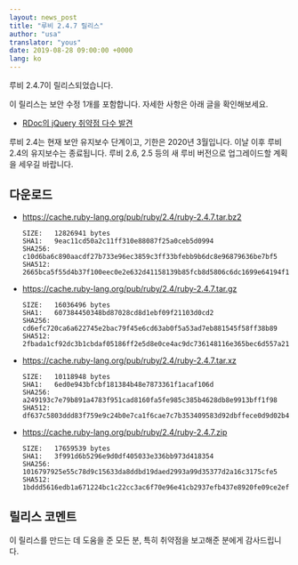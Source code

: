 ```yaml
---
layout: news_post
title: "루비 2.4.7 릴리스"
author: "usa"
translator: "yous"
date: 2019-08-28 09:00:00 +0000
lang: ko
---
```


루비 2.4.7이 릴리스되었습니다.

이 릴리스는 보안 수정 1개를 포함합니다.
자세한 사항은 아래 글을 확인해보세요.

* [RDoc의 jQuery 취약점 다수 발견](/ko/news/2019/08/28/multiple-jquery-vulnerabilities-in-rdoc/)

루비 2.4는 현재 보안 유지보수 단계이고, 기한은 2020년 3월입니다. 이날 이후 루비
2.4의 유지보수는 종료됩니다. 루비 2.6, 2.5 등의 새 루비 버전으로 업그레이드할
계획을 세우길 바랍니다.

## 다운로드

* <https://cache.ruby-lang.org/pub/ruby/2.4/ruby-2.4.7.tar.bz2>

      SIZE:   12826941 bytes
      SHA1:   9eac11cd50a2c11ff310e88087f25a0ceb5d0994
      SHA256: c10d6ba6c890aacdf27b733e96ec3859c3ff33bfebb9b6dc8e96879636be7bf5
      SHA512: 2665bca5f55d4b37f100eec0e2e632d41158139b85fcb8d5806c6dc1699e64194f17b9fe757b5afd6aa2c6e7ccabba8710a9aa8182a2d697add11f2b76cf6958

* <https://cache.ruby-lang.org/pub/ruby/2.4/ruby-2.4.7.tar.gz>

      SIZE:   16036496 bytes
      SHA1:   607384450348bd87028cd8d1ebf09f21103d0cd2
      SHA256: cd6efc720ca6a622745e2bac79f45e6cd63ab0f5a53ad7eb881545f58ff38b89
      SHA512: 2fbada1cf92dc3b1cbdaf05186ff2e5d8e0ce4ac9dc736148116e365bec6d557a2115838404c982b527adbb27677340acfbbb7c873004f0cb4be8a07857e6473

* <https://cache.ruby-lang.org/pub/ruby/2.4/ruby-2.4.7.tar.xz>

      SIZE:   10118948 bytes
      SHA1:   6ed0e943bfcbf181384b48e7873361f1acaf106d
      SHA256: a249193c7e79b891a4783f951cad8160fa5fe985c385b4628db8e9913bff1f98
      SHA512: df637c5803ddd83f759e9c24b0e7ca1f6cae7c7b353409583d92dbffece0d9d02b48905d6552327a1522a4a37d4e2d22c6c11bd991383835be35e2f31739d649

* <https://cache.ruby-lang.org/pub/ruby/2.4/ruby-2.4.7.zip>

      SIZE:   17659539 bytes
      SHA1:   3f991d6b5296e9d0df405033e336bb973d418354
      SHA256: 1016797925e55c78d9c15633da8ddbd19daed2993a99d35377d2a16c3175cfe5
      SHA512: 1bddd5616edb1a671224bc1c22cc3ac6f70e96e41cb2937efb437e8920fe09ce2ef0f29c591499d3682ac547e1d3eb7474f89ff86a3834d25724329e4927ed76

## 릴리스 코멘트

이 릴리스를 만드는 데 도움을 준 모든 분, 특히 취약점을 보고해준 분에게 감사드립니다.
